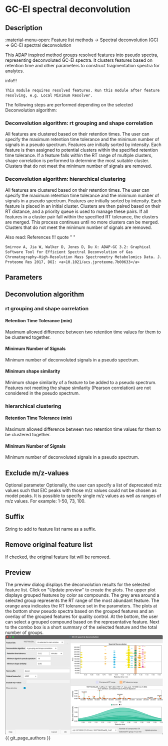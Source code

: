 # GC-EI spectral deconvolution 

## Description
:material-menu-open: Feature list methods → Spectral deconvolution (GC) → GC-EI spectral deconvolution

This ADAP inspired method groups resolved features into pseudo spectra, representing deconvoluted GC-EI spectra. It clusters features based on retention time and other parameters to construct fragmentation spectra for analytes.

info!!!
    
    This module requires resolved features. Run this module after feature resolving, e.g. Local Minimum Resolver.

The following steps are performed depending on the selected Deconvolution algorithm:

### Deconvolution algorithm: rt grouping and shape correlation 
All features are clustered based on their retention times. The user can specify the maximum retention time tolerance and the minimum number of signals in a pseudo spectrum.
Features are initially sorted by intensity.
Each feature is then assigned to potential clusters within the specified retention time tolerance. If a feature falls within the RT range of multiple clusters, shape correlation is performed to determine the most suitable cluster. Clusters that do not meet the minimum number of signals are removed.
### Deconvolution algorithm: hierarchical clustering
All features are clustered based on their retention times.
The user can specify the maximum retention time tolerance and the minimum number of signals in a pseudo spectrum. Features are initially sorted by intensity.
Each feature is placed in an initial cluster. Clusters are then paired based on their RT distance, and a priority queue is used to manage these pairs.
If all features in a cluster pair fall within the specified RT tolerance, the clusters are merged. This process continues until no more clusters can be merged. Clusters that do not meet the minimum number of signals are removed.

Also read:
References
!!! quote " "
 
    Smirnov A, Jia W, Walker D, Jones D, Du X: ADAP-GC 3.2: Graphical Software Tool for Efficient Spectral Deconvolution of Gas Chromatography—High-Resolution Mass Spectrometry Metabolomics Data. J. Proteome Res 2017, DOI: <a>10.1021/acs.jproteome.7b00633</a>

## Parameters

## Deconvolution algorithm
### rt grouping and shape correlation
#### Retention Time Tolerance (min)
Maximum allowed difference between two retention time values for them to be clustered together.

#### Minimum Number of Signals
Minimum number of deconvoluted signals in a pseudo spectrum.

#### Minimum shape similarity
Minimum shape similarity of a feature to be added to a pseudo spectrum. Features not meeting the shape similarity (Pearson correlation) are not considered in the pseudo spectrum.

### hierarchical clustering
#### Retention Time Tolerance (min)
Maximum allowed difference between two retention time values for them to be clustered together.

#### Minimum Number of Signals
Minimum number of deconvoluted signals in a pseudo spectrum.

## Exclude m/z-values
Optional parameter
Optionally, the user can specify a list of deprecated m/z values such that EIC peaks with those m/z values could not be chosen as model peaks. It is possible to specify single m/z values as well as ranges of m/z values.
For example: 1-50, 73, 100.

## Suffix
String to add to feature list name as a suffix.

## Remove original feature list
If checked, the original feature list will be removed.

## Preview
The preview dialog displays the deconvolution results for the selected feature list. Click on "Update preview" to create the plots. The upper plot displays grouped features by color as compounds. The grey area around a selected group represents the RT range of the most abundant feature. The orange area indicates the RT tolerance set in the parameters. The plots at the bottom show pseudo spectra based on the grouped features and an overlay of the grouped features for quality control. At the bottom, the user can select a grouped compound based on the representative feature. Next to the combo box is a short summary of the selected feature and the total number of groups.
![setup-dialog](spectral_decon_gc_parameters.png)
{{ git_page_authors }}
